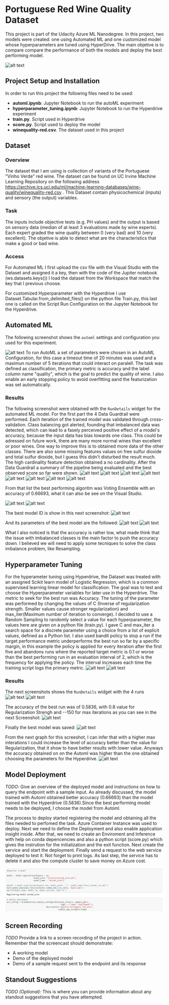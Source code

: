 # Portuguese Red Wine Quality Dataset

This project is part of the Udacity Azure ML Nanodegree. In this project, two models were created: one using Automated ML and one customized model whose hyperparameters are tuned using HyperDrive. The main objetive is to compare compare the performance of both the models and deploy the best performing model.  

![alt text](https://github.com/Gabilopez1/nd00333-capstone/blob/master/starter_file/Project%20Flowchart.png)

## Project Setup and Installation
In order to run this project the following files need to be used:
- **automl.ipynb**: Jupyter Notebook to run the autoML experiment
- **hyperparameter_tuning.ipynb**: Jupyter Notebook to run the Hyperdrive experiment
- **train.py**. Script used in Hyperdrive
- **score.py**. Script used to deploy the model
- **winequality-red.csv**. The dataset used in this project
## Dataset

### Overview
The dataset that I am using is collection of variants of the Portuguese "Vinho Verde" red  wine. The dataset can be found on UC Irvine Machine Learning Repository on the following address https://archive.ics.uci.edu/ml/machine-learning-databases/wine-quality/winequality-red.csv . This Dataset contain  physicochemical (inputs) and sensory (the output) variables.

### Task
The inputs include objective tests (e.g. PH values) and the output is based on sensory data (median of at least 3 evaluations made by wine experts). Each expert graded the wine quality between 0 (very bad) and 10 (very excellent). The objetive is able to  detect what are the characteristics that make a good or bad wine.

### Access

For  Automated ML  I first upload the csv file with the Visual Studio with the Dataset and assigned it a key, then with the code of the Jupiter notebook (ws.datasets.keys()) I  load the dataset from the Workspace that match the key that I previous choose. 

For customized Hyperparameter with the Hyperdrive I use Dataset.Tabular.from_delimited_files() on  the python file Train.py, this last one is called on the Script Run Configuration on the Jupyter Notebook for the Hyperdrive.


## Automated ML

The following screenshot shows  the `automl` settings and configuration you used for this experiment.

![alt text](https://github.com/Gabilopez1/nd00333-capstone/blob/master/automl%20setting%20version1.PNG)
To run AutoML a set of parameters were chosen in an AutoML Configuration, for this case a timeout time of 20 minutes was used and  a maximun number of 5 iterations that could interact on paralell. The task was defined as classification, the primary metric is accuracy and the label column name "quality", which is the goal to predict the quality of wine. I also enable an early stopping policy to avoid overfitting aand the featurization was set automatically. 

### Results

The following screenshot were obtained with the `RunDetails` widget  for the automated ML model. For the first part the 4 Data Guardrail were performed.  Each iteration of the trained model was validated through cross-validation. Class balancing got alerted, founding that imbalanced data was detected, which can lead to a fasely perceived positive effect of a model's accuracy, because the input data has bias towards one class. This could be adressed on future work, there are many more normal wines than excellent or poor wines. One way to improve this is to obtained more data of the other classes.
There are also some missing features values on free sulfur dioxide and total sulfur dioxide, but I guess this didn't disturbed the result much.  The high cardinality feature detection obtained a no cardinality. After the Data Guardrail a summary of the pipeline being evaluated and the best observed score so far were shown.
![alt text](https://github.com/Gabilopez1/nd00333-capstone/blob/master/widgetautoml1.PNG)
![alt text](https://github.com/Gabilopez1/nd00333-capstone/blob/master/widgetautoml2.PNG)
![alt text](https://github.com/Gabilopez1/nd00333-capstone/blob/master/widgetautoml3.PNG)
![alt text](https://github.com/Gabilopez1/nd00333-capstone/blob/master/widgetautoml4.PNG)
![alt text](https://github.com/Gabilopez1/nd00333-capstone/blob/master/widgetautoml5.PNG)
![alt text](https://github.com/Gabilopez1/nd00333-capstone/blob/master/widgetautoml6.PNG)
![alt text](https://github.com/Gabilopez1/nd00333-capstone/blob/master/widgetautoml7.PNG)
![alt text](https://github.com/Gabilopez1/nd00333-capstone/blob/master/widgetautoml8.PNG)

From that list the best performing algoritm was Voting Ensemble with an accuracy of 0.66693, what it can also be see on the Visual Studio.

![alt text](https://github.com/Gabilopez1/nd00333-capstone/blob/master/widgetaccuracyautoml.PNG)
![alt text](https://github.com/Gabilopez1/nd00333-capstone/blob/master/azure%20learning%20studio%20best%20model.PNG)

The best model ID is show in this next screenshot:
![alt text](https://github.com/Gabilopez1/nd00333-capstone/blob/master/modelidbest.PNG)

And its parameters of the best model are the followed:
![alt text](https://github.com/Gabilopez1/nd00333-capstone/blob/master/fittedmodel%20automl1.PNG)
![alt text](https://github.com/Gabilopez1/nd00333-capstone/blob/master/fittedmodel%20automl2.PNG)

What I also noticed is that the accuracy is rather low, what made think that the issue with imbalanced classes is the main factor to push the accuracy down. I believed we will need to apply some tecniques to solve the class imbalance problem, like Resampling.

## Hyperparameter Tuning
For the hyperameter tuning using Hyperdrive, the Dataset was treated with an assigned Scikit learn model of Logistic Regression, which is a  common supervised learning linear model for classification. The goal was to test and choose the Hyperparameter variables for later use in the Hyperdrive. The metric to seek for the best run was Accuracy.
The tuning of the parameter was performed by changing the values of C (Inverse of regularization strength. Smaller values cause stronger regularization) and max_iter(Maximum number of iteration to converge). I decided to use a Random Sampling to randomly select a value for each hyperparameter, the values here are given on a python file (train.py). I gave C and max_iter a search space for a discrete parameter using a choice from a list of explicit values, defined as a Python list. I also used bandit policy to stop a run if the target performance metric underperforms the best run so far by a specific margin, in this example the policy is applied for every iteration after the first five and abandons runs where the reported target metric is 0.1 or worse than the best performing run in an evaluation interval of 2, which is the frequency for applying the policy. The interval increases each time the training script logs the primary metric.
![alt text](https://github.com/Gabilopez1/nd00333-capstone/blob/master/hyperdriveconfig1.PNG)
![alt text](https://github.com/Gabilopez1/nd00333-capstone/blob/master/hyperdriveconfig2.PNG)


### Results
The next screenshots shows the `RunDetails` widget with the 4 runs
![alt text](https://github.com/Gabilopez1/nd00333-capstone/blob/master/hyperdrivecomplete.PNG)
![alt text](https://github.com/Gabilopez1/nd00333-capstone/blob/master/bestrunwidgetaccuracy.PNG)


The accuracy of the best run was of  0.5836, with 0.8 value for Regularization Strengh and --150 for max iterations as you can see in the next Screenshot:
![alt text](https://github.com/Gabilopez1/nd00333-capstone/blob/master/hyperbestrun.PNG)

Finally the best model was saved:
![alt text](https://github.com/Gabilopez1/nd00333-capstone/blob/master/savemodelhyper.PNG)

From the next graph for this screeshot, I can infer that with a higher max interations I could increase the level of accuracy better than the value for Regularization, that it show to have better results with lower value. Anyways the accuracy obtained on on the Automl was higher than the one obtained  choosing the parameters for the Hyperdrive.
![alt text](https://github.com/Gabilopez1/nd00333-capstone/blob/master/graphhyper.PNG)

## Model Deployment
*TODO*: Give an overview of the deployed model and instructions on how to query the endpoint with a sample input.
As already discussed, the model trained with Automl obtained better accuracy (0.66693) than the model trained with the Hyperdrive (0.5836).Since the best performing model needs to be deployed, I choose the model from Automl.

The process to deploy started registering the model and obtaining all the files needed to perfomed the task. Azure Container Instance was used to deploy. Next we need to define the Deployment and also enable application insight inside.  After that, we need to create an Enviroment and Inference with help on conda depencencies and also a python script (score.py) which gives the instrution for the initialization and the exit function. Next create the service and start the deployment.  Finally send a request to the web service  deployed to test it. Not forget to print logs. As last step, the service has to delete it and also the compute cluster to save money on Azure cost.

![alt text](https://github.com/Gabilopez1/Project-3-Capstone-/blob/master/Deploydefine.PNG)


## Screen Recording
*TODO* Provide a link to a screen recording of the project in action. Remember that the screencast should demonstrate:
- A working model
- Demo of the deployed  model
- Demo of a sample request sent to the endpoint and its response

## Standout Suggestions
*TODO (Optional):* This is where you can provide information about any standout suggestions that you have attempted.
